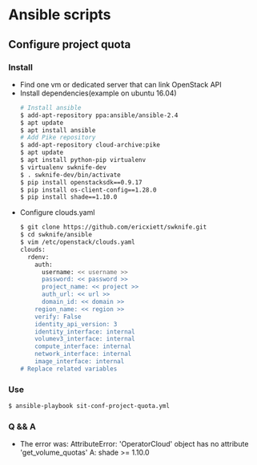 # Ansible scripts

## Configure project quota

### Install

* Find one vm or dedicated server that can link OpenStack API
* Install dependencies(example on ubuntu 16.04)
    ``` bash
    # Install ansible
    $ add-apt-repository ppa:ansible/ansible-2.4
    $ apt update
    $ apt install ansible
    # Add Pike repository
    $ add-apt-repository cloud-archive:pike
    $ apt update
    $ apt install python-pip virtualenv
    $ virtualenv swknife-dev
    $ . swknife-dev/bin/activate
    $ pip install openstacksdk==0.9.17
    $ pip install os-client-config==1.28.0
    $ pip install shade==1.10.0
    ```
* Configure clouds.yaml
    ``` bash
    $ git clone https://github.com/ericxiett/swknife.git
    $ cd swknife/ansible
    $ vim /etc/openstack/clouds.yaml
    clouds:
      rdenv:
        auth:
          username: << username >>
          password: << password >>
          project_name: << project >>
          auth_url: << url >>
          domain_id: << domain >>
        region_name: << region >>
        verify: False
        identity_api_version: 3
        identity_interface: internal
        volumev3_interface: internal
        compute_interface: internal
        network_interface: internal
        image_interface: internal
    # Replace related variables
    ```
### Use

``` bash
$ ansible-playbook sit-conf-project-quota.yml
```

### Q && A

* The error was: AttributeError: 'OperatorCloud' object has no attribute 'get_volume_quotas'
A: shade >= 1.10.0
